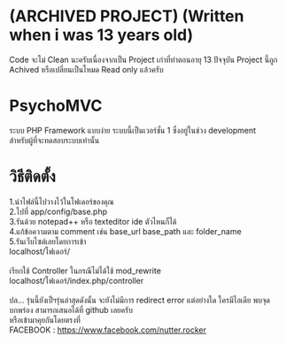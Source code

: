 # (ARCHIVED PROJECT) (Written when i was 13 years old)
Code จะไม่ Clean นะครับเนื่องจากเป็น Project เก่าที่ทำตอนอายุ 13 ปัจจุบัน Project นี้ถูก Achived หรือเปลี่ยนเป็นโหมด Read only แล้วครับ

PsychoMVC
=========

ระบบ PHP Framework แบบง่าย ระบบนี้เป็นเวอร์ชั่น 1 ซึ่งอยู่ในช่วง development<br>
สำหรับผู้ที่จะทดสอบระบบเท่านั้น<br>

วิธีติดตั้ง
=========

1.นำไฟล์นี้ไปวางไว้ในโฟเดอร์ของคุณ<br>
2.ไปที่ app/config/base.php<br>
3.รันด้วย notepad++ หรือ texteditor ide ตัวไหนก็ได้<br>
4.แก้ข้อความตาม comment เช่น base_url base_path และ folder_name<br>
5.รันเว็บไซต์เลยโดยการเข้า<br>
localhost/โฟเดอร์/<br>
<br>
เรียกใช้ Controller ในกรณีไม่ได้ใช้ mod_rewrite<br>
localhost/โฟเดอร์/index.php/controller<br>
<br>
ปล... รุ่นนี้ยังเป็ฯรุ่นล่าสุดดังนั้น จะยังไม่มีการ redirect error แต่อย่างใด ใครมีไอเดีย พบจุดบกพร่อง สามารถเสนอได้ที่ github เลยครับ<br>
หรือเข้ามาคุยกันโดยตรงที่<br>
FACEBOOK : https://www.facebook.com/nutter.rocker<br>
